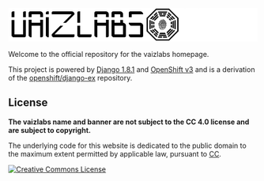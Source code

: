 ![vaizlabs](/vaizlabs/apps/home/static/img/title_banner.png )

Welcome to the official repository for the vaizlabs homepage.

This project is powered by [Django 1.8.1](http://www.djangoproject.com) and [OpenShift v3](https://github.com/openshift/origin) and is a derivation of the [openshift/django-ex](https://github.com/openshift/django-ex) repository. 

## License

**The vaizlabs name and banner are not subject to the CC 4.0 license and are subject to copyright.**

The underlying code for this website is dedicated to the public domain to the maximum extent permitted by applicable law, pursuant to [CC](https://creativecommons.org/licenses/by/4.0/legalcode). 

<a rel="license" href="http://creativecommons.org/licenses/by/4.0/"><img alt="Creative Commons License" style="border-width:0" src="https://i.creativecommons.org/l/by/4.0/88x31.png" /></a>
